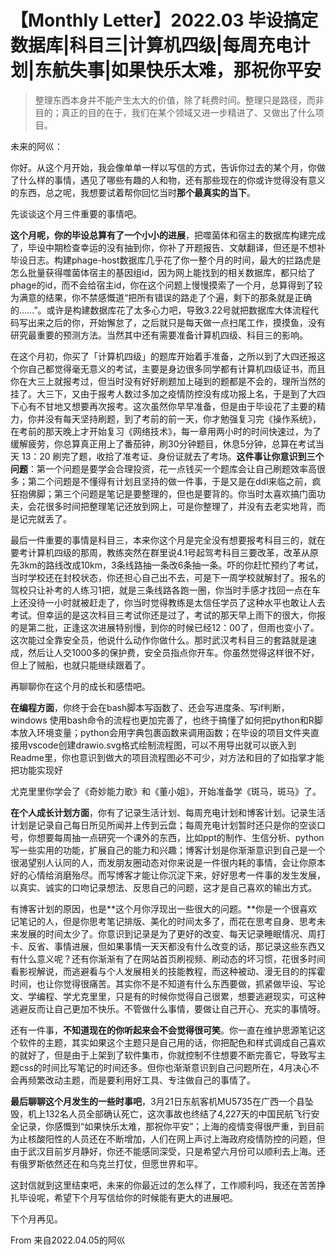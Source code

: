# 【Monthly Letter】2022.03 毕设搞定数据库|科目三|计算机四级|每周充电计划|东航失事|如果快乐太难，那祝你平安

> 整理东西本身并不能产生太大的价值，除了耗费时间。整理只是路径，而非目的；真正的目的在于，我们在某个领域又进一步精进了、又做出了什么项目。

未来的阿巛：

你好。从这个月开始，我会像单单一样以写信的方式，告诉你过去的某个月，你做了什么样的事情，遇见了哪些有趣的人和物，还有那些现在的你或许觉得没有意义的东西，总之呢，我想要试着帮你回忆当时**那个最真实的当下**。

先谈谈这个月三件重要的事情吧。

**这个月呢，你的毕设总算有了一个小小的进展**，把噬菌体和宿主的数据库构建完成了，毕设中期检查幸运的没有抽到你，你补了开题报告、文献翻译，但还是不想补毕设日志。构建phage-host数据库几乎花了你一整个月的时间，最大的拦路虎是怎么批量获得噬菌体宿主的基因组id，因为网上能找到的相关数据库，都只给了phage的id，而不会给宿主id，你在这个问题上慢慢摸索了一个月，总算得到了较为满意的结果，你不禁感慨道“把所有错误的路走了个遍，剩下的那条就是正确的……”。或许是构建数据库花了太多心力吧，导致3.22号就把数据库大体流程代码写出来之后的你，开始懈怠了，之后就只是每天做一点扫尾工作，摸摸鱼，没有研究最重要的预测方法。当然其中还有需要准备计算机四级、科目三的影响。

在这个月初，你买了「计算机四级」的题库开始着手准备，之所以到了大四还报这个你自己都觉得毫无意义的考试，主要是身边很多同学都有计算机四级证书，而且你在大三上就报考过，但当时没有好好刷题加上碰到的题都是不会的，理所当然的挂了。大三下，又由于报考人数过多加之疫情防控没有成功报上名，于是到了大四下心有不甘地又想要再次报考。这次虽然你早早准备，但是由于毕设花了主要的精力，你并没有每天坚持刷题，到了考前的前一天，你才勉强复习完《操作系统》，在考前的那天晚上才开始复习《网络技术》，每一章用两小时的时间快速过，为了缓解疲劳，你总算真正用上了番茄钟，刷30分钟题目，休息5分钟，总算在考试当天 13：20 刷完了题，收拾了准考证、身份证就去了考场。**这件事让你意识到三个问题**：第一个问题是要学会合理投资，花一点钱买一个题库会让自己刷题效率高很多；第二个问题是不懂得有计划且坚持的做一件事，于是又是在ddl来临之前，疯狂抱佛脚；第三个问题是笔记是要整理的，但也是要背的。你当时太喜欢搞门面功夫，会花很多时间把整理笔记还放到网上，可是你整理了，并没有去老实地背，而是记完就丢了。

最后一件重要的事情是科目三，本来你这个月是完全没有想要报考科目三的，就在要考计算机四级的那周，教练突然在群里说4.1号起驾考科目三要改革，改革从原先3km的路线改成10km，3条线路抽一条改6条抽一条。吓的你赶忙预约了考试，当时学校还在封校状态，你还担心自己出不去，可是下一周学校就解封了。报名的驾校只让补考的人练习1把，就是三条线路各跑一圈，你当时手感才找回一点在车上还没待一小时就被赶走了，你当时觉得教练是太信任学员了这种水平也敢让人去考试。但幸运的是这次科目三考试你还是过了，考试的那天早上雨下的很大，你报的是第二批，正逢这次进展特别慢，到你的时候已经12：00了，但雨也变小了。这次能过全靠安全员，他说什么动作你做什么。那时武汉考科目三的套路就是速成，然后让人交1000多的保护费，安全员指点你开车。你虽然觉得这样很不好，但上了贼船，也就只能继续跟着了。

再聊聊你在这个月的成长和感悟吧。

**在编程方面**，你终于会在bash脚本写函数了、还会写进度条、写if判断，windows 使用bash命令的流程也更加完善了，也终于搞懂了如何把python和R脚本放入环境变量；python会用字典包裹函数来调用函数；在毕设的项目文件夹直接用vscode创建drawio.svg格式绘制流程图，可以不用导出就可以嵌入到Readme里，你也意识到做大的项目流程图必不可少，对方法和目的了如指掌才能把功能实现好

尤克里里你学会了《奇妙能力歌》和《董小姐》，开始准备学《斑马，斑马》了。

**在个人成长计划方面**，你有了记录生活计划、每周充电计划和博客计划。记录生活计划是记录自己每日所见所闻并上传到云盘；每周充电计划暂时还只是你的空谈口号，你想要每周抽一点研究一个课外的东西，比如ppt的制作、生信分析、python写一些实用的功能，扩展自己的能力和兴趣；博客计划是你渐渐意识到自己是一个很渴望别人认同的人，而发朋友圈动态对你来说是一件很内耗的事情，会让你原本好的心情给消磨殆尽。而写博客才能让你沉淀下来，好好思考一件事的发生发展，以真实、诚实的口吻记录想法、反思自己的问题，这才是自己喜欢的输出方式。

有博客计划的原因，也是**这个月你浮现出一些很大的问题。**你是一个很喜欢记笔记的人，但是你思考笔记排版、美化的时间太多了，而花在思考自身、思考未来发展的时间太少了。你意识到记录是为了更好的改变、每天记录睡眠情况、周打卡、反省、事情进展，但如果事情一天天都没有什么改变的话，那记录这些东西又有什么意义呢？还有你渐渐有了在网站首页刷视频、刷动态的坏习惯，花很多时间看影视解说，而逃避看与个人发展相关的技能教程，而这种被动、漫无目的的挥霍时间，也让你觉得很痛苦。其实你不是不知道有什么东西要做，抓紧做毕设、写论文、学编程、学尤克里里，只是有的时候你觉得自己很累，想要逃避现实，可这种逃避反而让自己更加不快乐。不管做什么事情，要做让自己开心、充实的事情呀。

还有一件事，**不知道现在的你听起来会不会觉得很可笑**。你一直在维护思源笔记这个软件的主题，其实如果这个主题只是自己用的话，你把配色和样式调成自己喜欢的就好了，但是由于上架到了软件集市，你就控制不住想要不断完善它，导致写主题css的时间比写笔记的时间还多。但你也渐渐意识到自己问题所在，4月决心不会再频繁改动主题，而是要利用好工具、专注做自己的事情了。

**最后聊聊这个月发生的一些时事吧**，3月21日东航客机MU5735在广西一个县坠毁，机上132名人员全部确认死亡，这次事故也终结了4,227天的中国民航飞行安全记录，你感慨到“如果快乐太难，那祝你平安”；上海的疫情变得很严重，到目前为止核酸阳性的人员还在不断增加，人们在网上声讨上海政府疫情防控的问题，但由于武汉目前岁月静好，你还不能感同深受，只是希望六月份可以顺利去上海。还有俄罗斯依然还在和乌克兰打仗，但愿世界和平。

这封信就到这里结束吧，未来的你最近过的怎么样了，工作顺利吗，我还在苦苦挣扎毕设呢，希望下个月写信给你的时候能有更大的进展吧。

下个月再见。

From 来自2022.04.05的阿巛

‍
